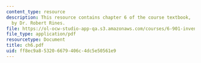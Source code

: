 ```yaml
---
content_type: resource
description: This resource contains chapter 6 of the course textbook, 'Create or Perish',
  by Dr. Robert Rines.
file: https://ol-ocw-studio-app-qa.s3.amazonaws.com/courses/6-901-inventions-and-patents-fall-2005/ff8ec9a853206679406c4dc5e50561e9_ch6.pdf
file_type: application/pdf
resourcetype: Document
title: ch6.pdf
uid: ff8ec9a8-5320-6679-406c-4dc5e50561e9
---
```

